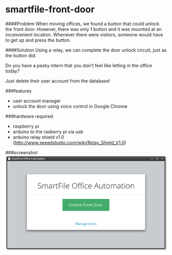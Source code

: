 smartfile-front-door
====================
####Problem
When moving offices, we found a button that could unlock the front door. However, there was only 1 button and it was mounted at an inconvenient location. Whenever there were visitors, someone would have to get up and press the button.

####Solution
Using a relay, we can complete the door unlock circuit, just as the button did.


Do you have a pesky intern that you don't feel like letting in the office today?

Just delete their user account from the database!


###features
- user account manager
- unlock the door using voice control in Google Chrome

###hardware required
- raspberry pi
- arduino to the rasberry pi via usb
- arduino relay shield v1.0 (http://www.seeedstudio.com/wiki/Relay_Shield_V1.0)

###screenshot
![Alt text](/misc/screenshot.png?raw=true "Optional Title")
